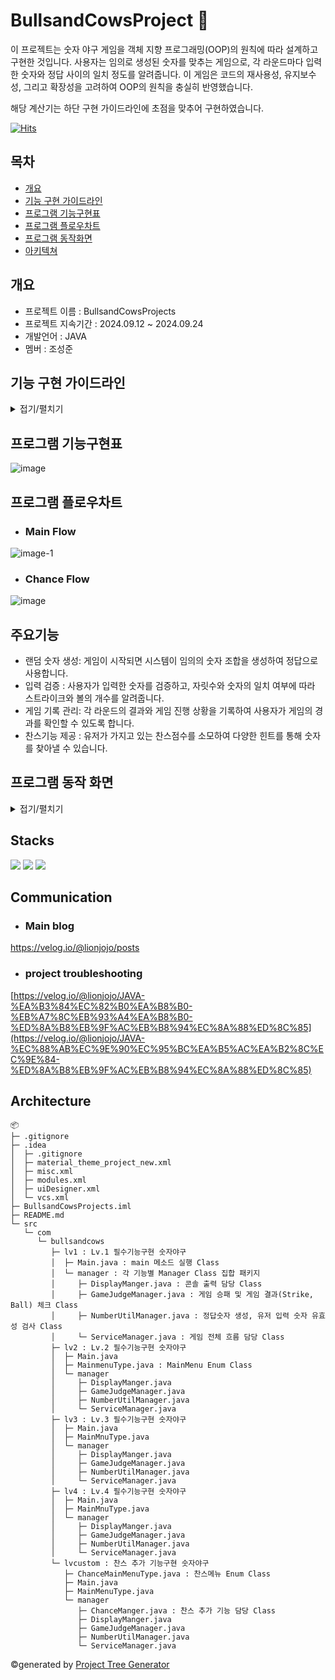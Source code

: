 #     BullsandCowsProject 📝
이 프로젝트는 숫자 야구 게임을 객체 지향 프로그래밍(OOP)의 원칙에 따라 설계하고 구현한 것입니다. 사용자는 임의로 생성된 숫자를 맞추는 게임으로, 각 라운드마다 입력한 숫자와 정답 사이의 일치 정도를 알려줍니다. 이 게임은 코드의 재사용성, 유지보수성, 그리고 확장성을 고려하여 OOP의 원칙을 충실히 반영했습니다.

해당 계산기는 하단 구현 가이드라인에 초점을 맞추어 구현하였습니다.

[![Hits](https://hits.seeyoufarm.com/api/count/incr/badge.svg?url=https%3A%2F%2Fgithub.com%2Fseongjun1130%2FBullsandCowsProjects&count_bg=%2379C83D&title_bg=%23555555&icon=&icon_color=%23E7E7E7&title=hits&edge_flat=false)](https://github.com/seongjun1130)

## 목차
- [개요](#개요)
- [기능 구현 가이드라인](#기능-구현-가이드라인)
- [프로그램 기능구현표](#프로그램-기능구현표)
- [프로그램 플로우차트](#프로그램-플로우차트)
- [프로그램 동작화면](#프로그램-동작-화면)
- [아키텍쳐](#architecture)

## 개요
- 프로젝트 이름 : BullsandCowsProjects
- 프로젝트 지속기간 : 2024.09.12 ~ 2024.09.24
- 개발언어 : JAVA
- 멤버 : 조성준

## 기능 구현 가이드라인
<details>
<summary>접기/펼치기</summary>
  
![image](https://github.com/user-attachments/assets/77cc4908-dcad-4744-8b1a-e7d12c8c56f2)
![image-1](https://github.com/user-attachments/assets/01456cec-13f4-40d9-881e-920efe392f67)
![image](https://github.com/user-attachments/assets/ef87ab24-367e-4adc-a015-bc1dc34bee8a)
![image-1](https://github.com/user-attachments/assets/5f99b01c-18a6-46a1-802c-aae2ce2371d9)
![image](https://github.com/user-attachments/assets/fdc61479-0683-4159-8324-fa73838b3aea)



</details>

## 프로그램 기능구현표
![image](https://github.com/user-attachments/assets/989e6f32-e21b-48ee-a017-5d31418355f0)


## 프로그램 플로우차트
- ### Main Flow
![image-1](https://github.com/user-attachments/assets/1de5916f-d1ef-4fac-8bc2-6318202ac046)

- ### Chance Flow
![image](https://github.com/user-attachments/assets/3a0e038f-7085-44c7-97bd-4ba9767dd262)

## 주요기능
- 랜덤 숫자 생성: 게임이 시작되면 시스템이 임의의 숫자 조합을 생성하여 정답으로 사용합니다.
- 입력 검증 : 사용자가 입력한 숫자를 검증하고, 자릿수와 숫자의 일치 여부에 따라 스트라이크와 볼의 개수를 알려줍니다.
- 게임 기록 관리: 각 라운드의 결과와 게임 진행 상황을 기록하여 사용자가 게임의 경과를 확인할 수 있도록 합니다.
- 찬스기능 제공 : 유저가 가지고 있는 찬스점수를 소모하여 다양한 힌트를 통해 숫자를 찾아낼 수 있습니다.


## 프로그램 동작 화면
<details>
<summary>접기/펼치기</summary>
  
![image](https://github.com/user-attachments/assets/6b570178-16d0-4881-ae53-558df64a48cc)![image-1](https://github.com/user-attachments/assets/f266d22b-c218-4ea1-912e-8d6bef6e269a)![image](https://github.com/user-attachments/assets/30347c91-ba75-4758-bbad-677687031247)






</details>

## Stacks
<img src="https://img.shields.io/badge/java-007396?style=for-the-badge&logo=java&logoColor=white"> <img src="https://img.shields.io/badge/git-F05032?style=for-the-badge&logo=git&logoColor=white"> <img src="https://img.shields.io/badge/github-181717?style=for-the-badge&logo=github&logoColor=white">
## Communication
- ### Main blog
https://velog.io/@lionjojo/posts
- ### project troubleshooting
[https://velog.io/@lionjojo/JAVA-%EA%B3%84%EC%82%B0%EA%B8%B0-%EB%A7%8C%EB%93%A4%EA%B8%B0-%ED%8A%B8%EB%9F%AC%EB%B8%94%EC%8A%88%ED%8C%85](https://velog.io/@lionjojo/JAVA-%EC%88%AB%EC%9E%90%EC%95%BC%EA%B5%AC%EA%B2%8C%EC%9E%84-%ED%8A%B8%EB%9F%AC%EB%B8%94%EC%8A%88%ED%8C%85)

## Architecture
```
📦 
├─ .gitignore
├─ .idea
│  ├─ .gitignore
│  ├─ material_theme_project_new.xml
│  ├─ misc.xml
│  ├─ modules.xml
│  ├─ uiDesigner.xml
│  └─ vcs.xml
├─ BullsandCowsProjects.iml
├─ README.md
└─ src
   └─ com
      └─ bullsandcows
         ├─ lv1 : Lv.1 필수기능구현 숫자야구
         │  ├─ Main.java : main 메소드 실행 Class
         │  └─ manager : 각 기능별 Manager Class 집합 패키지
         │     ├─ DisplayManger.java : 콘솔 출력 담당 Class
         │     ├─ GameJudgeManager.java : 게임 승패 및 게임 결과(Strike, Ball) 체크 Class
         │     ├─ NumberUtilManager.java : 정답숫자 생성, 유저 입력 숫자 유효성 검사 Class
         │     └─ ServiceManager.java : 게임 전체 흐름 담당 Class
         ├─ lv2 : Lv.2 필수기능구현 숫자야구
         │  ├─ Main.java
         │  ├─ MainmenuType.java : MainMenu Enum Class
         │  └─ manager
         │     ├─ DisplayManger.java
         │     ├─ GameJudgeManager.java
         │     ├─ NumberUtilManager.java
         │     └─ ServiceManager.java
         ├─ lv3 : Lv.3 필수기능구현 숫자야구
         │  ├─ Main.java
         │  ├─ MainMnuType.java
         │  └─ manager
         │     ├─ DisplayManger.java
         │     ├─ GameJudgeManager.java
         │     ├─ NumberUtilManager.java
         │     └─ ServiceManager.java
         ├─ lv4 : Lv.4 필수기능구현 숫자야구
         │  ├─ Main.java
         │  ├─ MainMnuType.java
         │  └─ manager
         │     ├─ DisplayManger.java
         │     ├─ GameJudgeManager.java
         │     ├─ NumberUtilManager.java
         │     └─ ServiceManager.java
         └─ lvcustom : 찬스 추가 기능구현 숫자야구
            ├─ ChanceMainMenuType.java : 찬스메뉴 Enum Class
            ├─ Main.java
            ├─ MainMenuType.java
            └─ manager
               ├─ ChanceManger.java : 찬스 추가 기능 담당 Class
               ├─ DisplayManger.java
               ├─ GameJudgeManager.java
               ├─ NumberUtilManager.java
               └─ ServiceManager.java
```
©generated by [Project Tree Generator](https://woochanleee.github.io/project-tree-generator)

